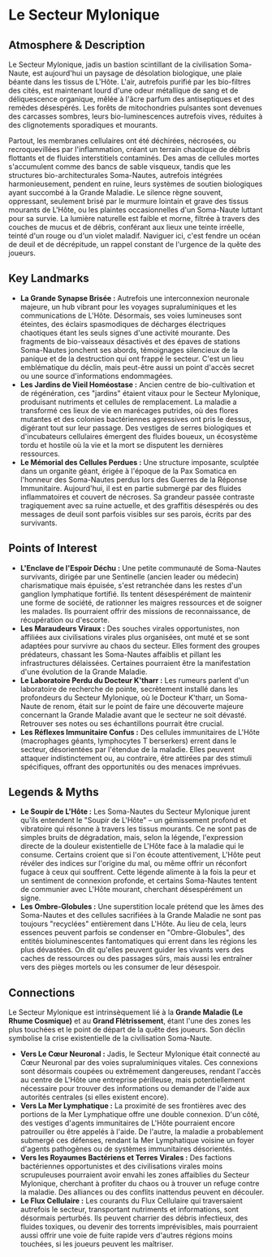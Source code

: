 # Le Secteur Mylonique

## Atmosphere & Description

Le Secteur Mylonique, jadis un bastion scintillant de la civilisation Soma-Naute, est aujourd'hui un paysage de désolation biologique, une plaie béante dans les tissus de L'Hôte. L'air, autrefois purifié par les bio-filtres des cités, est maintenant lourd d'une odeur métallique de sang et de déliquescence organique, mêlée à l'âcre parfum des antiseptiques et des remèdes désespérés. Les forêts de mitochondries pulsantes sont devenues des carcasses sombres, leurs bio-luminescences autrefois vives, réduites à des clignotements sporadiques et mourants.

Partout, les membranes cellulaires ont été déchirées, nécrosées, ou recroquevillées par l'inflammation, créant un terrain chaotique de débris flottants et de fluides interstitiels contaminés. Des amas de cellules mortes s'accumulent comme des bancs de sable visqueux, tandis que les structures bio-architecturales Soma-Nautes, autrefois intégrées harmonieusement, pendent en ruine, leurs systèmes de soutien biologiques ayant succombé à la Grande Maladie. Le silence règne souvent, oppressant, seulement brisé par le murmure lointain et grave des tissus mourants de L'Hôte, ou les plaintes occasionnelles d'un Soma-Naute luttant pour sa survie. La lumière naturelle est faible et morne, filtrée à travers des couches de mucus et de débris, conférant aux lieux une teinte irréelle, teinté d'un rouge ou d'un violet maladif. Naviguer ici, c'est fendre un océan de deuil et de décrépitude, un rappel constant de l'urgence de la quête des joueurs.

## Key Landmarks

*   **La Grande Synapse Brisée :** Autrefois une interconnexion neuronale majeure, un hub vibrant pour les voyages supraluminiques et les communications de L'Hôte. Désormais, ses voies lumineuses sont éteintes, des éclairs spasmodiques de décharges électriques chaotiques étant les seuls signes d'une activité mourante. Des fragments de bio-vaisseaux désactivés et des épaves de stations Soma-Nautes jonchent ses abords, témoignages silencieux de la panique et de la destruction qui ont frappé le secteur. C'est un lieu emblématique du déclin, mais peut-être aussi un point d'accès secret ou une source d'informations endommagées.
*   **Les Jardins de Vieil Homéostase :** Ancien centre de bio-cultivation et de régénération, ces "jardins" étaient vitaux pour le Secteur Mylonique, produisant nutriments et cellules de remplacement. La maladie a transformé ces lieux de vie en marécages putrides, où des flores mutantes et des colonies bactériennes agressives ont pris le dessus, digérant tout sur leur passage. Des vestiges de serres biologiques et d'incubateurs cellulaires émergent des fluides boueux, un écosystème tordu et hostile où la vie et la mort se disputent les dernières ressources.
*   **Le Mémorial des Cellules Perdues :** Une structure imposante, sculptée dans un organite géant, érigée à l'époque de la Pax Somatica en l'honneur des Soma-Nautes perdus lors des Guerres de la Réponse Immunitaire. Aujourd'hui, il est en partie submergé par des fluides inflammatoires et couvert de nécroses. Sa grandeur passée contraste tragiquement avec sa ruine actuelle, et des graffitis désespérés ou des messages de deuil sont parfois visibles sur ses parois, écrits par des survivants.

## Points of Interest

*   **L'Enclave de l'Espoir Déchu :** Une petite communauté de Soma-Nautes survivants, dirigée par une Sentinelle (ancien leader ou médecin) charismatique mais épuisée, s'est retranchée dans les restes d'un ganglion lymphatique fortifié. Ils tentent désespérément de maintenir une forme de société, de rationner les maigres ressources et de soigner les malades. Ils pourraient offrir des missions de reconnaissance, de récupération ou d'escorte.
*   **Les Maraudeurs Viraux :** Des souches virales opportunistes, non affiliées aux civilisations virales plus organisées, ont muté et se sont adaptées pour survivre au chaos du secteur. Elles forment des groupes prédateurs, chassant les Soma-Nautes affaiblis et pillant les infrastructures délaissées. Certaines pourraient être la manifestation d'une évolution de la Grande Maladie.
*   **Le Laboratoire Perdu du Docteur K'tharr :** Les rumeurs parlent d'un laboratoire de recherche de pointe, secrètement installé dans les profondeurs du Secteur Mylonique, où le Docteur K'tharr, un Soma-Naute de renom, était sur le point de faire une découverte majeure concernant la Grande Maladie avant que le secteur ne soit dévasté. Retrouver ses notes ou ses échantillons pourrait être crucial.
*   **Les Réflexes Immunitaire Confus :** Des cellules immunitaires de L'Hôte (macrophages géants, lymphocytes T berserkers) errent dans le secteur, désorientées par l'étendue de la maladie. Elles peuvent attaquer indistinctement ou, au contraire, être attirées par des stimuli spécifiques, offrant des opportunités ou des menaces imprévues.

## Legends & Myths

*   **Le Soupir de L'Hôte :** Les Soma-Nautes du Secteur Mylonique jurent qu'ils entendent le "Soupir de L'Hôte" – un gémissement profond et vibratoire qui résonne à travers les tissus mourants. Ce ne sont pas de simples bruits de dégradation, mais, selon la légende, l'expression directe de la douleur existentielle de L'Hôte face à la maladie qui le consume. Certains croient que si l'on écoute attentivement, L'Hôte peut révéler des indices sur l'origine du mal, ou même offrir un réconfort fugace à ceux qui souffrent. Cette légende alimente à la fois la peur et un sentiment de connexion profonde, et certains Soma-Nautes tentent de communier avec L'Hôte mourant, cherchant désespérément un signe.
*   **Les Ombre-Globules :** Une superstition locale prétend que les âmes des Soma-Nautes et des cellules sacrifiées à la Grande Maladie ne sont pas toujours "recyclées" entièrement dans L'Hôte. Au lieu de cela, leurs essences peuvent parfois se condenser en "Ombre-Globules", des entités bioluminescentes fantomatiques qui errent dans les régions les plus dévastées. On dit qu'elles peuvent guider les vivants vers des caches de ressources ou des passages sûrs, mais aussi les entraîner vers des pièges mortels ou les consumer de leur désespoir.

## Connections

Le Secteur Mylonique est intrinsèquement lié à la **Grande Maladie (Le Rhume Cosmique)** et au **Grand Flétrissement**, étant l'une des zones les plus touchées et le point de départ de la quête des joueurs. Son déclin symbolise la crise existentielle de la civilisation Soma-Naute.

*   **Vers Le Cœur Neuronal :** Jadis, le Secteur Mylonique était connecté au Cœur Neuronal par des voies supraluminiques vitales. Ces connexions sont désormais coupées ou extrêmement dangereuses, rendant l'accès au centre de L'Hôte une entreprise périlleuse, mais potentiellement nécessaire pour trouver des informations ou demander de l'aide aux autorités centrales (si elles existent encore).
*   **Vers La Mer Lymphatique :** La proximité de ses frontières avec des portions de la Mer Lymphatique offre une double connexion. D'un côté, des vestiges d'agents immunitaires de L'Hôte pourraient encore patrouiller ou être appelés à l'aide. De l'autre, la maladie a probablement submergé ces défenses, rendant la Mer Lymphatique voisine un foyer d'agents pathogènes ou de systèmes immunitaires désorientés.
*   **Vers les Royaumes Bactériens et Terres Virales :** Des factions bactériennes opportunistes et des civilisations virales moins scrupuleuses pourraient avoir envahi les zones affaiblies du Secteur Mylonique, cherchant à profiter du chaos ou à trouver un refuge contre la maladie. Des alliances ou des conflits inattendus peuvent en découler.
*   **Le Flux Cellulaire :** Les courants du Flux Cellulaire qui traversaient autrefois le secteur, transportant nutriments et informations, sont désormais perturbés. Ils peuvent charrier des débris infectieux, des fluides toxiques, ou devenir des torrents imprévisibles, mais pourraient aussi offrir une voie de fuite rapide vers d'autres régions moins touchées, si les joueurs peuvent les maîtriser.